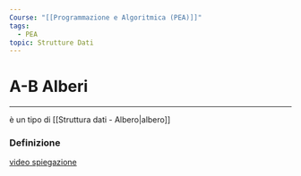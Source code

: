 ```yaml
---
Course: "[[Programmazione e Algoritmica (PEA)]]"
tags:
  - PEA
topic: Strutture Dati
---
```

# A-B Alberi
---
è un tipo di [[Struttura dati - Albero|albero]]
### Definizione
[video spiegazione](https://www.youtube.com/watch?v=lifFgyB77zc)